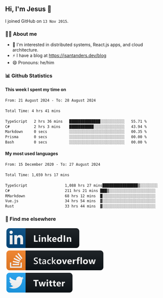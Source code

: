 ## Hi, I'm Jesus 👋

I joined GitHub on `13 Nov 2015`.

<!-- Talking about you -->

### 👨‍💻 About me

- 👦 I'm interested in distributed systems, React.js apps, and cloud architecture.
- ⚡️ I have a blog at <https://jsantanders.dev/blog>
- 😄 Pronouns: he/him

### 📊 Github Statistics

#### This week I spent my time on

<!--START_SECTION:weekly-->

```txt
From: 21 August 2024 - To: 28 August 2024

Total Time: 4 hrs 41 mins

TypeScript   2 hrs 36 mins   ██████████████░░░░░░░░░░░   55.71 %
C#           2 hrs 3 mins    ███████████░░░░░░░░░░░░░░   43.94 %
Markdown     0 secs          ░░░░░░░░░░░░░░░░░░░░░░░░░   00.35 %
Prisma       0 secs          ░░░░░░░░░░░░░░░░░░░░░░░░░   00.00 %
Bash         0 secs          ░░░░░░░░░░░░░░░░░░░░░░░░░   00.00 %
```

<!--END_SECTION:weekly-->

#### My most used languages

<!--START_SECTION:alltime-->

```txt
From: 15 December 2020 - To: 27 August 2024

Total Time: 1,659 hrs 17 mins

TypeScript                 1,088 hrs 27 mins████████████████▒░░░░░░░░   65.60 %
C#                         211 hrs 21 mins ███▒░░░░░░░░░░░░░░░░░░░░░   12.74 %
RMarkdown                  68 hrs 12 mins  █░░░░░░░░░░░░░░░░░░░░░░░░   04.11 %
Vue.js                     34 hrs 54 mins  ▓░░░░░░░░░░░░░░░░░░░░░░░░   02.10 %
Rust                       33 hrs 44 mins  ▓░░░░░░░░░░░░░░░░░░░░░░░░   02.03 %
```

<!--END_SECTION:alltime-->

### 📢 Find me elsewhere

<p>
  <a target="_blank" href="https://linkedin.com/in/jsantanders">
    <img src="https://github.com/jsantanders/jsantanders/blob/master/img/linkedin.svg" alt="LinkedIn" style="vertical-align:top; margin:4px">
  </a>
  
  <a target="_blank" href="https://stackoverflow.com/users/7318331/jesus-santander">
    <img src="https://github.com/jsantanders/jsantanders/blob/master/img/stackoverflow.svg" alt="StackOverflow" style="vertical-align:top; margin:4px">
  </a>
  
  <a target="_blank" href="http://twitter.com/jsantanders">
    <img src="https://github.com/jsantanders/jsantanders/blob/master/img/twitter.svg" alt="Twitter" style="vertical-align:top; margin:4px">
  </a>
</p>
